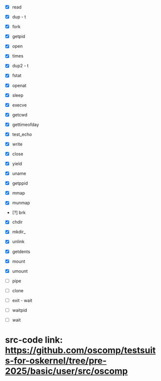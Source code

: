 - [x] read  
- [x] dup       - t
- [x] fork      
- [x] getpid        
- [x] open       
- [x] times   
- [x] dup2      - t
- [x] fstat     
- [x] openat  
- [x] sleep       
- [x] execve  
- [x] getcwd    
- [x] gettimeofday  
- [x] test_echo   
- [x] write
- [x] close  
- [x] yield
- [x] uname  
- [x] getppid

- [x] mmap   
- [x] munmap  
- [?] brk  

- [x] chdir
- [x] mkdir_ 
- [x] unlink  

- [x] getdents  

- [x] mount 
- [x] umount
- [ ] pipe  

- [ ] clone  
- [ ] exit      - wait
- [ ] waitpid
- [ ] wait

# src-code link: https://github.com/oscomp/testsuits-for-oskernel/tree/pre-2025/basic/user/src/oscomp